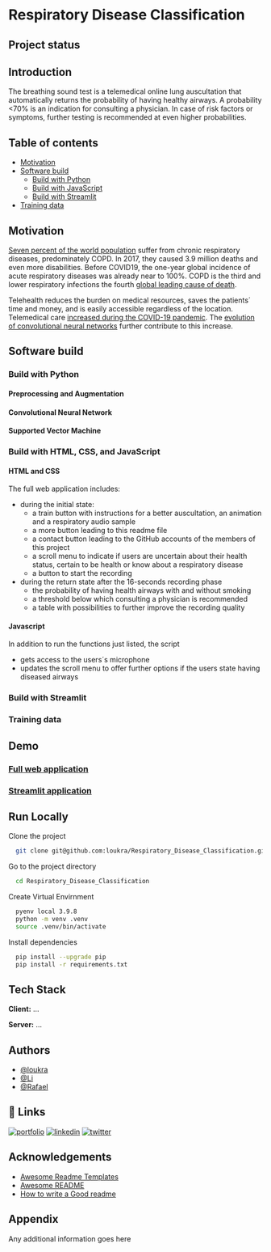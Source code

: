 
# Respiratory Disease Classification


## Project status


## Introduction
The breathing sound test is a telemedical online lung auscultation that automatically returns the probability of having healthy airways. A probability <70% is an indication for consulting a physician. In case of risk factors or symptoms, further testing is recommended at even higher probabilities.

## Table of contents
* [Motivation](#Motivation)
* [Software build](#Software-build)
  * [Build with Python](#Build-with-Python)
  * [Build with JavaScript](#Build-with-JavaScript)
  * [Build with Streamlit](#Build-with-Streamlit)
* [Training data](#Training-data)

## Motivation
[Seven percent of the world population](https://www.thelancet.com/journals/lanres/article/PIIS2213-2600(20)30157-0/fulltext) suffer from chronic respiratory diseases, predominately COPD. In 2017, they caused 3.9 million deaths and even more disabilities. Before COVID19, the one-year global incidence of acute respiratory diseases was already near to 100%. COPD is the third and lower respiratory infections the fourth [global leading cause of death](https://www.who.int/news-room/fact-sheets/detail/the-top-10-causes-of-death).

Telehealth reduces the burden on medical resources, saves the patients´ time and money, and is easily accessible regardless of the location. Telemedical care [increased during the COVID-19 pandemic](https://www.ncbi.nlm.nih.gov/pmc/articles/PMC7532385/). The [evolution of convolutional neural networks](https://ieeexplore.ieee.org/document/9156454) further contribute to this increase.

## Software build
### Build with Python
#### Preprocessing and Augmentation
#### Convolutional Neural Network
#### Supported Vector Machine
### Build with HTML, CSS, and JavaScript
#### HTML and CSS
The full web application includes:
- during the initial state:
  - a train button with instructions for a better auscultation, an animation and a respiratory audio sample
  - a more button leading to this readme file
  - a contact button leading to the GitHub accounts of the members of this project
  - a scroll menu to indicate if users are uncertain about their health status, certain to be health or know about a respiratory disease
  - a button to start the recording
- during the return state after the 16-seconds recording phase
  - the probability of having health airways with and without smoking
  - a threshold below which consulting a physician is recommended
  - a table with possibilities to further improve the recording quality
#### Javascript
In addition to run the functions just listed, the script
  - gets access to the users´s microphone
  - updates the scroll menu to offer further options if the users state having diseased airways
  
### Build with Streamlit

### Training data
## Demo
### [Full web application](https://medscoops.com/capstone)
### [Streamlit application](https://medscoops.com/capstone)

## Run Locally

Clone the project

```bash
  git clone git@github.com:loukra/Respiratory_Disease_Classification.git
```

Go to the project directory

```bash
  cd Respiratory_Disease_Classification
```
Create Virtual Envirnment 

```bash
  pyenv local 3.9.8
  python -m venv .venv
  source .venv/bin/activate
```

Install dependencies

```bash
  pip install --upgrade pip
  pip install -r requirements.txt
```

## Tech Stack

**Client:** ...

**Server:** ...


## Authors

- [@loukra](https://www.github.com/loukra)
- [@Li](https://www.github.com/loukra)
- [@Rafael](https://www.github.com/loukra)

## 🔗 Links
[![portfolio](https://img.shields.io/badge/my_portfolio-000?style=for-the-badge&logo=ko-fi&logoColor=white)](https://katherineoelsner.com/)
[![linkedin](https://img.shields.io/badge/linkedin-0A66C2?style=for-the-badge&logo=linkedin&logoColor=white)](https://www.linkedin.com/)
[![twitter](https://img.shields.io/badge/twitter-1DA1F2?style=for-the-badge&logo=twitter&logoColor=white)](https://twitter.com/)


## Acknowledgements

 - [Awesome Readme Templates](https://awesomeopensource.com/project/elangosundar/awesome-README-templates)
 - [Awesome README](https://github.com/matiassingers/awesome-readme)
 - [How to write a Good readme](https://bulldogjob.com/news/449-how-to-write-a-good-readme-for-your-github-project)


## Appendix

Any additional information goes here

